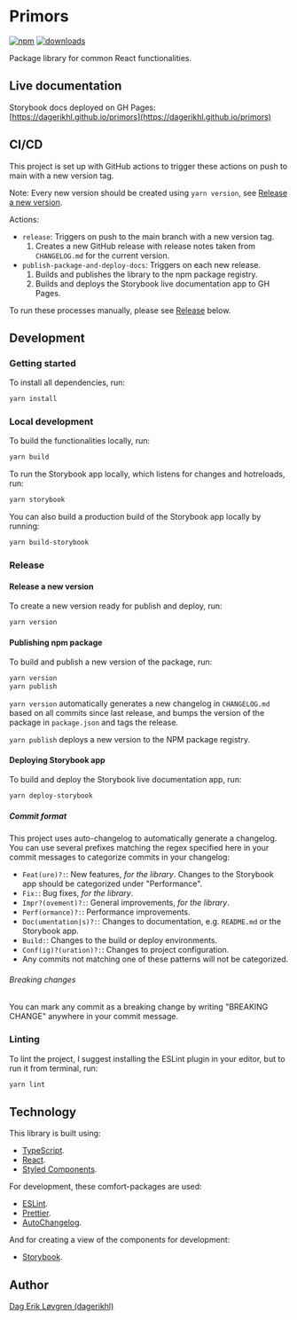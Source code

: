 # Primors

[![npm](https://img.shields.io/npm/v/primors.svg?maxAge=2592000)](https://www.npmjs.com/package/primors)
[![downloads](https://img.shields.io/npm/dt/primors.svg?maxAge=2592000)](https://www.npmjs.com/package/primors)

Package library for common React functionalities.

## Live documentation

Storybook docs deployed on GH Pages: [https://dagerikhl.github.io/primors](https://dagerikhl.github.io/primors)

## CI/CD

This project is set up with GitHub actions to trigger these actions on push to main with a new version tag.

Note: Every new version should be created using `yarn version`, see [Release a new version](#release-a-new-version).

Actions:

- `release`: Triggers on push to the main branch with a new version tag.
  1. Creates a new GitHub release with release notes taken from `CHANGELOG.md` for the current version.
- `publish-package-and-deploy-docs`: Triggers on each new release.
  1. Builds and publishes the library to the npm package registry.
  2. Builds and deploys the Storybook live documentation app to GH Pages.

To run these processes manually, please see [Release](#release) below.

## Development

### Getting started

To install all dependencies, run:

```sh
yarn install
```

### Local development

To build the functionalities locally, run:

```sh
yarn build
```

To run the Storybook app locally, which listens for changes and hotreloads, run:

```sh
yarn storybook
```

You can also build a production build of the Storybook app locally by running:

```sh
yarn build-storybook
```

### Release

#### Release a new version

To create a new version ready for publish and deploy, run:

```sh
yarn version
```

#### Publishing npm package

To build and publish a new version of the package, run:

```sh
yarn version
yarn publish
```

`yarn version` automatically generates a new changelog in `CHANGELOG.md` based on all commits since last release, and bumps the version of the package in `package.json` and tags the release.

`yarn publish` deploys a new version to the NPM package registry.

#### Deploying Storybook app

To build and deploy the Storybook live documentation app, run:

```sh
yarn deploy-storybook
```

##### Commit format

This project uses auto-changelog to automatically generate a changelog. You can use several prefixes matching the regex specified here in your commit messages to categorize commits in your changelog:

- `Feat(ure)?:`: New features, _for the library_. Changes to the Storybook app should be categorized under "Performance".
- `Fix:`: Bug fixes, _for the library_.
- `Impr?(ovement)?:`: General improvements, _for the library_.
- `Perf(ormance)?:`: Performance improvements.
- `Doc(umentation|s)?:`: Changes to documentation, e.g. `README.md` or the Storybook app.
- `Build:`: Changes to the build or deploy environments.
- `Conf(ig)?(uration)?:`: Changes to project configuration.
- Any commits not matching one of these patterns will not be categorized.

###### Breaking changes

You can mark any commit as a breaking change by writing "BREAKING CHANGE" anywhere in your commit message.

### Linting

To lint the project, I suggest installing the ESLint plugin in your editor, but to run it from terminal, run:

```sh
yarn lint
```

## Technology

This library is built using:

- [TypeScript](https://www.typescriptlang.org/).
- [React](https://reactjs.org/).
- [Styled Components](https://styled-components.com/).

For development, these comfort-packages are used:

- [ESLint](https://eslint.org/).
- [Prettier](https://prettier.io/).
- [AutoChangelog](https://github.com/CookPete/auto-changelog/).

And for creating a view of the components for development:

- [Storybook](https://storybook.js.org/).

## Author

[Dag Erik Løvgren (dagerikhl)](https://github.com/dagerikhl)
